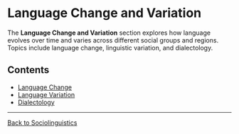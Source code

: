 # Language Change and Variation

The **Language Change and Variation** section explores how language evolves over time and varies across different social groups and regions. Topics include language change, linguistic variation, and dialectology.

## Contents
- [Language Change](Language-Change.md)
- [Language Variation](Language-Variation.md)
- [Dialectology](Dialectology.md)

---

[Back to Sociolinguistics](../README.md)
